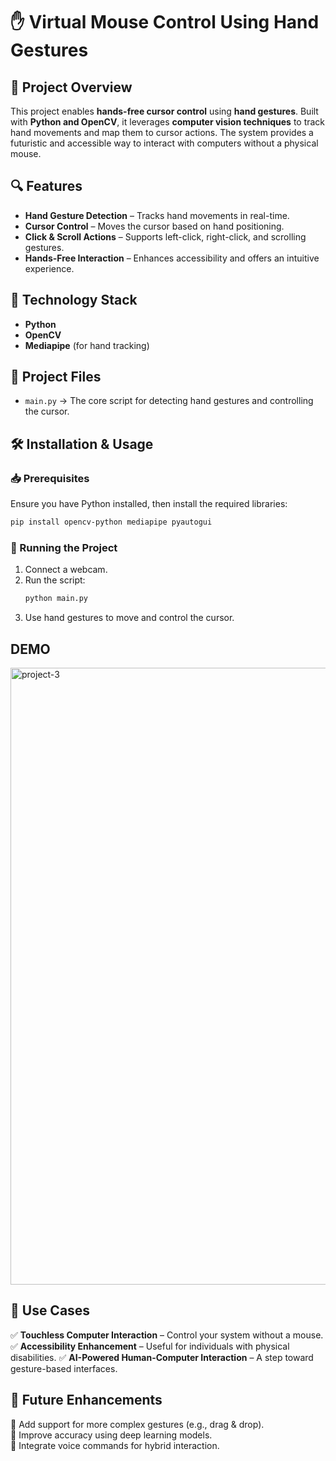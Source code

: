 # ✋ Virtual Mouse Control Using Hand Gestures

## 📌 Project Overview
This project enables **hands-free cursor control** using **hand gestures**. Built with **Python and OpenCV**, it leverages **computer vision techniques** to track hand movements and map them to cursor actions. The system provides a futuristic and accessible way to interact with computers without a physical mouse.

## 🔍 Features
- **Hand Gesture Detection** – Tracks hand movements in real-time.
- **Cursor Control** – Moves the cursor based on hand positioning.
- **Click & Scroll Actions** – Supports left-click, right-click, and scrolling gestures.
- **Hands-Free Interaction** – Enhances accessibility and offers an intuitive experience.

## 🚀 Technology Stack
- **Python**
- **OpenCV**
- **Mediapipe** (for hand tracking)

## 📂 Project Files
- `main.py` → The core script for detecting hand gestures and controlling the cursor.

## 🛠 Installation & Usage
### 📥 Prerequisites
Ensure you have Python installed, then install the required libraries:
```bash
pip install opencv-python mediapipe pyautogui
```

### 🏃 Running the Project 
1. Connect a webcam.
2. Run the script:
   ```bash
   python main.py
   ```
3. Use hand gestures to move and control the cursor.

## DEMO
<img width="1918" height="987" alt="project-3" src="https://github.com/user-attachments/assets/deaa9d0b-230d-4cba-a824-f0b89c2ab984" />

## 🎯 Use Cases
✅ **Touchless Computer Interaction** – Control your system without a mouse.
✅ **Accessibility Enhancement** – Useful for individuals with physical disabilities.
✅ **AI-Powered Human-Computer Interaction** – A step toward gesture-based interfaces.

## 📢 Future Enhancements
🔹 Add support for more complex gestures (e.g., drag & drop).  
🔹 Improve accuracy using deep learning models.  
🔹 Integrate voice commands for hybrid interaction.

